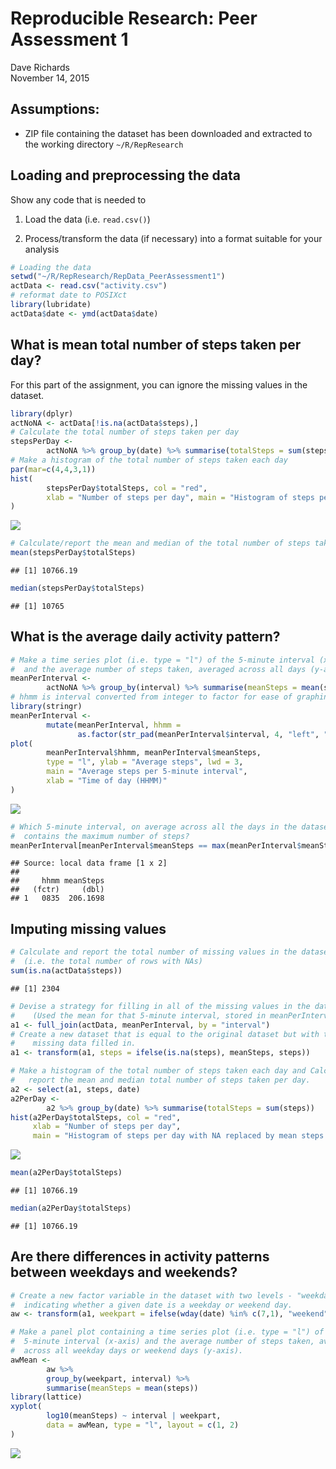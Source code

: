 # Reproducible Research: Peer Assessment 1
Dave Richards  
November 14, 2015  


## Assumptions:
- ZIP file containing the dataset has been downloaded and extracted to the working directory `~/R/RepResearch`


## Loading and preprocessing the data

Show any code that is needed to

1. Load the data (i.e. `read.csv()`)

2. Process/transform the data (if necessary) into a format suitable for your analysis


```r
# Loading the data
setwd("~/R/RepResearch/RepData_PeerAssessment1")
actData <- read.csv("activity.csv")
# reformat date to POSIXct
library(lubridate)
actData$date <- ymd(actData$date)
```


## What is mean total number of steps taken per day?
For this part of the assignment, you can ignore the missing values in the dataset.

```r
library(dplyr)
actNoNA <- actData[!is.na(actData$steps),]
# Calculate the total number of steps taken per day
stepsPerDay <-
        actNoNA %>% group_by(date) %>% summarise(totalSteps = sum(steps))
# Make a histogram of the total number of steps taken each day
par(mar=c(4,4,3,1))
hist(
        stepsPerDay$totalSteps, col = "red",
        xlab = "Number of steps per day", main = "Histogram of steps per day"
)
```

![](PA1_template_files/figure-html/mean_total-1.png) 

```r
# Calculate/report the mean and median of the total number of steps taken per day
mean(stepsPerDay$totalSteps)
```

```
## [1] 10766.19
```

```r
median(stepsPerDay$totalSteps)
```

```
## [1] 10765
```

## What is the average daily activity pattern?

```r
# Make a time series plot (i.e. type = "l") of the 5-minute interval (x-axis)
#  and the average number of steps taken, averaged across all days (y-axis)
meanPerInterval <-
        actNoNA %>% group_by(interval) %>% summarise(meanSteps = mean(steps))
# hhmm is interval converted from integer to factor for ease of graphing
library(stringr)
meanPerInterval <-
        mutate(meanPerInterval, hhmm =
               as.factor(str_pad(meanPerInterval$interval, 4, "left", "0")))
plot(
        meanPerInterval$hhmm, meanPerInterval$meanSteps, 
        type = "l", ylab = "Average steps", lwd = 3,
        main = "Average steps per 5-minute interval",
        xlab = "Time of day (HHMM)"
)
```

![](PA1_template_files/figure-html/avg_daily-1.png) 

```r
# Which 5-minute interval, on average across all the days in the dataset,
#  contains the maximum number of steps?
meanPerInterval[meanPerInterval$meanSteps == max(meanPerInterval$meanSteps),c(3,2)]
```

```
## Source: local data frame [1 x 2]
## 
##     hhmm meanSteps
##   (fctr)     (dbl)
## 1   0835  206.1698
```



## Imputing missing values

```r
# Calculate and report the total number of missing values in the dataset
#  (i.e. the total number of rows with NAs)
sum(is.na(actData$steps))
```

```
## [1] 2304
```

```r
# Devise a strategy for filling in all of the missing values in the dataset.
#    (Used the mean for that 5-minute interval, stored in meanPerInterval.)
a1 <- full_join(actData, meanPerInterval, by = "interval")
# Create a new dataset that is equal to the original dataset but with the 
#    missing data filled in.
a1 <- transform(a1, steps = ifelse(is.na(steps), meanSteps, steps))

# Make a histogram of the total number of steps taken each day and Calculate and
#   report the mean and median total number of steps taken per day.
a2 <- select(a1, steps, date)
a2PerDay <-
        a2 %>% group_by(date) %>% summarise(totalSteps = sum(steps))
hist(a2PerDay$totalSteps, col = "red",
     xlab = "Number of steps per day",
     main = "Histogram of steps per day with NA replaced by mean steps for that interval")
```

![](PA1_template_files/figure-html/impute-1.png) 

```r
mean(a2PerDay$totalSteps)
```

```
## [1] 10766.19
```

```r
median(a2PerDay$totalSteps)
```

```
## [1] 10766.19
```



## Are there differences in activity patterns between weekdays and weekends?

```r
# Create a new factor variable in the dataset with two levels - "weekday" and "weekend" 
#  indicating whether a given date is a weekday or weekend day.
aw <- transform(a1, weekpart = ifelse(wday(date) %in% c(7,1), "weekend", "weekday"))

# Make a panel plot containing a time series plot (i.e. type = "l") of the 
#  5-minute interval (x-axis) and the average number of steps taken, averaged 
#  across all weekday days or weekend days (y-axis).
awMean <-
        aw %>% 
        group_by(weekpart, interval) %>% 
        summarise(meanSteps = mean(steps))
library(lattice)
xyplot(
        log10(meanSteps) ~ interval | weekpart, 
        data = awMean, type = "l", layout = c(1, 2)
)
```

![](PA1_template_files/figure-html/diffs-1.png) 

